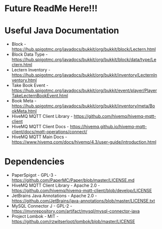 # Future ReadMe Here!!!

# Useful Java Documentation
* Block - https://hub.spigotmc.org/javadocs/bukkit/org/bukkit/block/Lectern.html
* Block Data Type - https://hub.spigotmc.org/javadocs/bukkit/org/bukkit/block/data/type/Lectern.html
* Lectern Inventory - https://hub.spigotmc.org/javadocs/bukkit/org/bukkit/inventory/LecternInventory.html
* Take Book Event - https://hub.spigotmc.org/javadocs/bukkit/org/bukkit/event/player/PlayerTakeLecternBookEvent.html
* Book Meta - https://hub.spigotmc.org/javadocs/bukkit/org/bukkit/inventory/meta/BookMeta.html
* HiveMQ MQTT Client Library - https://github.com/hivemq/hivemq-mqtt-client
* HiveMQ MQTT Client Docs - https://hivemq.github.io/hivemq-mqtt-client/docs/mqtt-operations/connect/
* HiveMQ MQTT Main Docs - https://www.hivemq.com/docs/hivemq/4.3/user-guide/introduction.html

# Dependencies
* PaperSpigot - GPL-3 - https://github.com/PaperMC/Paper/blob/master/LICENSE.md
* HiveMQ MQTT Client Library - Apache 2.0 - https://github.com/hivemq/hivemq-mqtt-client/blob/develop/LICENSE
* JetBrains Java Annotations - Apache 2.0 - https://github.com/JetBrains/java-annotations/blob/master/LICENSE.txt
* MySQL Connector J - GPL-2 - https://mvnrepository.com/artifact/mysql/mysql-connector-java
* Project Lombok - MIT - https://github.com/rzwitserloot/lombok/blob/master/LICENSE